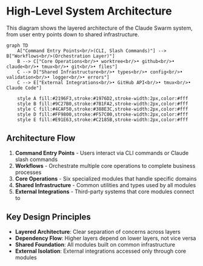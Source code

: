 # High-Level System Architecture

This diagram shows the layered architecture of the Claude Swarm system, from user entry points down to shared infrastructure.

```mermaid
graph TD
    A["Command Entry Points<br/>(CLI, Slash Commands)"] --> B["Workflows<br/>(Orchestration Layer)"]
    B --> C["Core Operations<br/>• worktree<br/>• github<br/>• claude<br/>• tmux<br/>• git<br/>• files"]
    C --> D["Shared Infrastructure<br/>• types<br/>• config<br/>• validation<br/>• logger<br/>• errors"]
    C --> E["External Integrations<br/>• GitHub API<br/>• tmux<br/>• Claude Code"]
    
    style A fill:#2196F3,stroke:#1976D2,stroke-width:2px,color:#fff
    style B fill:#9C27B0,stroke:#7B1FA2,stroke-width:2px,color:#fff
    style C fill:#4CAF50,stroke:#388E3C,stroke-width:2px,color:#fff
    style D fill:#FF9800,stroke:#F57C00,stroke-width:2px,color:#fff
    style E fill:#E91E63,stroke:#C2185B,stroke-width:2px,color:#fff
```

## Architecture Flow

1. **Command Entry Points** - Users interact via CLI commands or Claude slash commands
2. **Workflows** - Orchestrate multiple core operations to complete business processes
3. **Core Operations** - Six specialized modules that handle specific domains
4. **Shared Infrastructure** - Common utilities and types used by all modules
5. **External Integrations** - Third-party systems that core modules connect to

## Key Design Principles

- **Layered Architecture**: Clear separation of concerns across layers
- **Dependency Flow**: Higher layers depend on lower layers, not vice versa
- **Shared Foundation**: All modules built on common infrastructure
- **External Isolation**: External integrations accessed only through core modules 